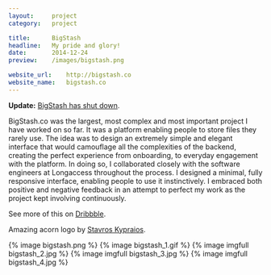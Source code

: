 ```yaml
---
layout:     project
category:   project

title:      BigStash
headline:   My pride and glory!
date:       2014-12-24
preview:    /images/bigstash.png

website_url:    http://bigstash.co
website_name:   bigstash.co
---
```

**Update:** [BigStash has shut down](http://blog.bigstash.co/2015/07/03/bigstash-is-shutting-down/?utm_source=letters+from+vrypan&utm_campaign=68add8b37c-150723_letter_012&utm_medium=email&utm_term=0_267015b10c-68add8b37c-117994697).

BigStash.co was the largest, most complex and most important project I have worked on so far. It was a platform enabling people to store files they rarely use. The idea was to design an extremely simple and elegant interface that would camouflage all the complexities of the backend, creating the perfect experience from onboarding, to everyday engagement with the platform. In doing so, I collaborated closely with the software engineers at Longaccess throughout the process. I designed a minimal, fully responsive interface, enabling people to use it instinctively. I embraced both positive and negative feedback in an attempt to perfect my work as the project kept involving continuously.

See more of this on [Dribbble](https://dribbble.com/shots/1859036-Bigstash/attachments/312876 "BigStash in Dribbble").

Amazing acorn logo by [Stavros Kypraios](https://dribbble.com/shots/1922657-BigStash-icon?list=users&offset=1 "Logo by Stavros Kypraios").

{% image bigstash.png %}
{% image bigstash_1.gif %}
{% image imgfull bigstash_2.jpg %}
{% image imgfull bigstash_3.jpg %}
{% image imgfull bigstash_4.jpg %}